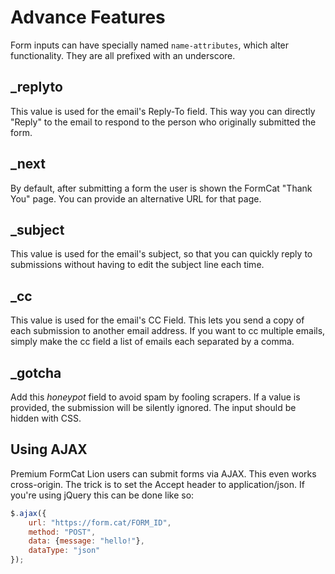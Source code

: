 # Advance Features

Form inputs can have specially named `name-attributes`, which alter functionality. They are all prefixed with an underscore.

## _replyto

This value is used for the email's Reply-To field. This way you can directly "Reply" to the email to respond to the person who originally submitted the form.

## _next

By default, after submitting a form the user is shown the FormCat "Thank You" page. You can provide an alternative URL for that page.

## _subject

This value is used for the email's subject, so that you can quickly reply to submissions without having to edit the subject line each time.

## _cc

This value is used for the email's CC Field. This lets you send a copy of each submission to another email address. If you want to cc multiple emails, simply make the cc field a list of emails each separated by a comma.

## _gotcha

Add this _honeypot_ field to avoid spam by fooling scrapers. If a value is provided, the submission will be silently ignored. The input should be hidden with CSS.

## Using AJAX

Premium FormCat Lion users can submit forms via AJAX. This even works cross-origin. The trick is to set the Accept header to application/json. If you're using jQuery this can be done like so:

```javascript
$.ajax({
    url: "https://form.cat/FORM_ID",
    method: "POST",
    data: {message: "hello!"},
    dataType: "json"
});
```
